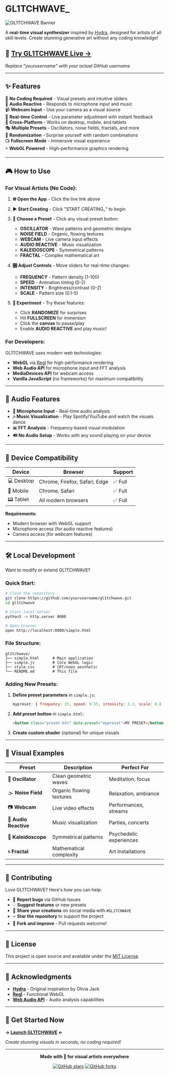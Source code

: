 # GL1TCHWAVE_

![GL1TCHWAVE Banner](https://img.shields.io/badge/GL1TCHWAVE-Visual%20Synthesizer-00ff41?style=for-the-badge&logo=data:image/svg+xml;base64,PHN2ZyB3aWR0aD0iMjQiIGhlaWdodD0iMjQiIHZpZXdCb3g9IjAgMCAyNCAyNCIgZmlsbD0ibm9uZSIgeG1sbnM9Imh0dHA6Ly93d3cudzMub3JnLzIwMDAvc3ZnIj4KPHBhdGggZD0iTTEyIDJMMTMuMDkgOC4yNkwyMCA5TDEzLjA5IDE1Ljc0TDEyIDIyTDEwLjkxIDE1Ljc0TDQgOUwxMC45MSA4LjI2TDEyIDJaIiBmaWxsPSIjMDBGRjQxIi8+Cjwvc3ZnPgo=)

A **real-time visual synthesizer** inspired by [Hydra](https://github.com/hydra-synth/hydra), designed for artists of all skill levels. Create stunning generative art without any coding knowledge!

## 🚀 **[Try GL1TCHWAVE Live →](https://yourusername.github.io/gl1tchwave/simple.html)**

*Replace "yourusername" with your actual GitHub username*

---

## ✨ **Features**

🎨 **No Coding Required** - Visual presets and intuitive sliders  
🎵 **Audio Reactive** - Responds to microphone input and music  
📹 **Webcam Input** - Use your camera as a visual source  
🌈 **Real-time Control** - Live parameter adjustment with instant feedback  
📱 **Cross-Platform** - Works on desktop, mobile, and tablets  
🎭 **Multiple Presets** - Oscillators, noise fields, fractals, and more  
🔄 **Randomization** - Surprise yourself with random combinations  
📺 **Fullscreen Mode** - Immersive visual experience  
⚡ **WebGL Powered** - High-performance graphics rendering

---

## 🎮 **How to Use**

### **For Visual Artists (No Code):**

1. **🌐 Open the App** - Click the live link above
2. **▶️ Start Creating** - Click "START CREATING_" to begin
3. **🎨 Choose a Preset** - Click any visual preset button:
   - **OSCILLATOR** - Wave patterns and geometric designs
   - **NOISE FIELD** - Organic, flowing textures
   - **WEBCAM** - Live camera input effects
   - **AUDIO REACTIVE** - Music visualization
   - **KALEIDOSCOPE** - Symmetrical patterns
   - **FRACTAL** - Complex mathematical art

4. **🎛️ Adjust Controls** - Move sliders for real-time changes:
   - **FREQUENCY** - Pattern density (1-100)
   - **SPEED** - Animation timing (0-2)
   - **INTENSITY** - Brightness/contrast (0-2)
   - **SCALE** - Pattern size (0.1-5)

5. **🎲 Experiment** - Try these features:
   - Click **RANDOMIZE** for surprises
   - Hit **FULLSCREEN** for immersion
   - Click the **canvas** to pause/play
   - Enable **AUDIO REACTIVE** and play music!

### **For Developers:**

GL1TCHWAVE uses modern web technologies:
- **WebGL** via [Regl](https://github.com/regl-project/regl) for high-performance rendering
- **Web Audio API** for microphone input and FFT analysis
- **MediaDevices API** for webcam access
- **Vanilla JavaScript** (no frameworks) for maximum compatibility

---

## 🎵 **Audio Features**

- **🎤 Microphone Input** - Real-time audio analysis
- **🎶 Music Visualization** - Play Spotify/YouTube and watch the visuals dance
- **📊 FFT Analysis** - Frequency-based visual modulation
- **🔊 No Audio Setup** - Works with any sound playing on your device

---

## 📱 **Device Compatibility**

| Device | Browser | Support |
|--------|---------|---------|
| 💻 Desktop | Chrome, Firefox, Safari, Edge | ✅ Full |
| 📱 Mobile | Chrome, Safari | ✅ Full |
| 📟 Tablet | All modern browsers | ✅ Full |

**Requirements:**
- Modern browser with WebGL support
- Microphone access (for audio reactive features)
- Camera access (for webcam features)

---

## 🛠️ **Local Development**

Want to modify or extend GL1TCHWAVE?

### **Quick Start:**

```bash
# Clone the repository
git clone https://github.com/yourusername/gl1tchwave.git
cd gl1tchwave

# Start local server
python3 -m http.server 8000

# Open browser
open http://localhost:8000/simple.html
```

### **File Structure:**

```
gl1tchwave/
├── simple.html      # Main application
├── simple.js        # Core WebGL logic
├── style.css        # CRT/neon aesthetic
└── README.md        # This file
```

### **Adding New Presets:**

1. **Define preset parameters** in `simple.js`:
   ```javascript
   mypreset: { frequency: 25, speed: 0.15, intensity: 1.2, scale: 0.8 }
   ```

2. **Add preset button** in `simple.html`:
   ```html
   <button class="preset-btn" data-preset="mypreset">MY PRESET</button>
   ```

3. **Create custom shader** (optional) for unique visuals

---

## 🎨 **Visual Examples**

| Preset | Description | Perfect For |
|--------|-------------|-------------|
| 🌊 **Oscillator** | Clean geometric waves | Meditation, focus |
| 🌫️ **Noise Field** | Organic flowing textures | Relaxation, ambiance |
| 📷 **Webcam** | Live video effects | Performances, streams |
| 🎵 **Audio Reactive** | Music visualization | Parties, concerts |
| 🔺 **Kaleidoscope** | Symmetrical patterns | Psychedelic experiences |
| 🌀 **Fractal** | Mathematical complexity | Art installations |

---

## 🤝 **Contributing**

Love GL1TCHWAVE? Here's how you can help:

- 🐛 **Report bugs** via GitHub Issues
- 💡 **Suggest features** or new presets
- 🎨 **Share your creations** on social media with `#GL1TCHWAVE`
- ⭐ **Star the repository** to support the project
- 🔄 **Fork and improve** - Pull requests welcome!

---

## 📜 **License**

This project is open source and available under the [MIT License](LICENSE).

---

## 🙏 **Acknowledgments**

- **[Hydra](https://github.com/hydra-synth/hydra)** - Original inspiration by Olivia Jack
- **[Regl](https://github.com/regl-project/regl)** - Functional WebGL
- **[Web Audio API](https://developer.mozilla.org/en-US/docs/Web/API/Web_Audio_API)** - Audio analysis capabilities

---

## 🚀 **Get Started Now**

**→ [Launch GL1TCHWAVE](https://yourusername.github.io/gl1tchwave/simple.html) ←**

*Create stunning visuals in seconds, no coding required!*

---

<div align="center">

**Made with 💚 for visual artists everywhere**

[![GitHub stars](https://img.shields.io/github/stars/yourusername/gl1tchwave?style=social)](https://github.com/yourusername/gl1tchwave/stargazers)
[![GitHub forks](https://img.shields.io/github/forks/yourusername/gl1tchwave?style=social)](https://github.com/yourusername/gl1tchwave/network)

</div>
